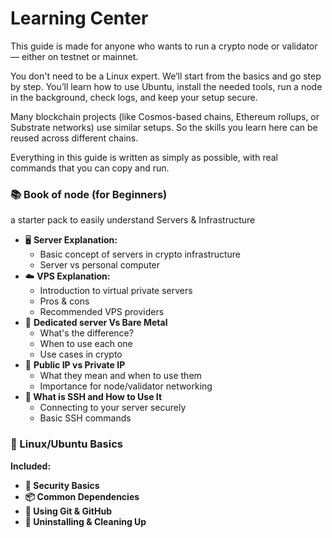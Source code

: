 # Learning Center

This guide is made for anyone who wants to run a crypto node or validator — either on testnet or mainnet.

You don't need to be a Linux expert. We’ll start from the basics and go step by step. You’ll learn how to use Ubuntu, install the needed tools, run a node in the background, check logs, and keep your setup secure.

Many blockchain projects (like Cosmos-based chains, Ethereum rollups, or Substrate networks) use similar setups. So the skills you learn here can be reused across different chains.

Everything in this guide is written as simply as possible, with real commands that you can copy and run.

### 📚 **Book of node (for Beginners)**&#x20;

a starter pack to easily understand Servers & Infrastructure

* 🖥️ **Server Explanation:**&#x20;
  * Basic concept of servers in crypto infrastructure
  * Server vs personal computer
* ☁️ **VPS Explanation:**&#x20;
  * Introduction to virtual private servers
  * Pros & cons
  * Recommended VPS providers
* 🧱 **Dedicated server Vs Bare Metal**
  * What's the difference?
  * When to use each one
  * Use cases in crypto
* 🔐 **Public IP vs Private IP**
  * What they mean and when to use them
  * Importance for node/validator networking
* **📡 What is SSH and How to Use It**
  * Connecting to your server securely
  * Basic SSH commands

### **🐧 Linux/Ubuntu Basics**

**Included:**

* **🔐 Security Basics**
* **📦 Common Dependencies**
* **🐙 Using Git & GitHub**
* **🧹 Uninstalling & Cleaning Up**

